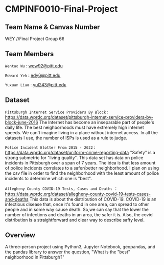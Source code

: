 # CMPINF0010-Final-Project

## Team Name & Canvas Number
WEY //Final Project Group 66


## Team Members
`Wentao Wu` : wew92@pitt.edu

`Edward Yeh` : edy6@pitt.edu

`Yuxuan Liao` : yul243@pitt.edu

## Dataset
`Pittsburgh Internet Service Providers By Block` : https://data.wprdc.org/dataset/pittsburgh-internet-service-providers-by-block-june-2016
The Internet has become an inseparable part of people's daily life. The best neighborhoods must have extremely high internet speeds. We can't imagine living in a place without internet access. In all the datasets I use, the number of ISPs is used as a rule to judge.

`Police Incident Blotter From 2015 - 2022` : https://data.wprdc.org/dataset/uniform-crime-reporting-data
"Safety" is a strong submetric for "living quality". This data set has data on police incidents in Pittsburgh over a span of 7 years. The idea is that less amount of police incidents correlates to a safer/better neighborhood. I plan on using the csv file in order to find the neighborhood with the least amount of police incidents to determine which one is "best".

`Allegheny County COVID-19 Tests, Cases and Deaths` ：https://data.wprdc.org/dataset/allegheny-county-covid-19-tests-cases-and-deaths 
This data is about the distribution of COVID-19. COVID-19 is an infectious disease that, once it's found in one area, can spread to other people and in some way cause death. So,we can say that the lower the number of infections and deaths in an area, the safer it is. Also, the covid distribution is a straightforward and clear way to describe safty level.


## Overview
A three-person project using Python3, Jupyter Notebook, geopandas, and the pandas library to answer the question, "What is the "best" neighborhood in Pittsburgh?"

